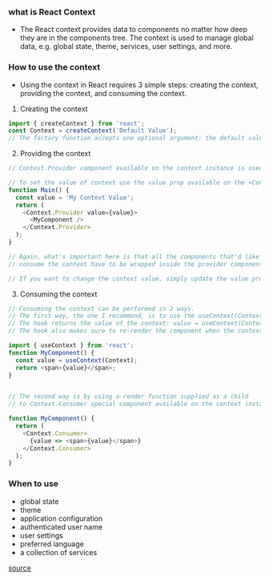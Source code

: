 ### what is React Context
- The React context provides data to components no matter how deep they are in the components tree.
The context is used to manage global data, e.g. global state, theme, services, user settings, and more.

### How to use the context
- Using the context in React requires 3 simple steps:
creating the context, providing the context, and consuming the context.

1. Creating the context
```js
import { createContext } from 'react';
const Context = createContext('Default Value');
// The factory function accepts one optional argument: the default value.
```

2. Providing the context
```js
// Context.Provider component available on the context instance is used to provide the context to its child components, no matter how deep they are.

// To set the value of context use the value prop available on the <Context.Provider value={value} />:
function Main() {
  const value = 'My Context Value';
  return (
    <Context.Provider value={value}>
      <MyComponent />
    </Context.Provider>
  );
}

// Again, what's important here is that all the components that'd like later to
// consume the context have to be wrapped inside the provider component.

// If you want to change the context value, simply update the value prop.
```
3. Consuming the context

```js
// Consuming the context can be performed in 2 ways.
// The first way, the one I recommend, is to use the useContext(Context) React hook:
// The hook returns the value of the context: value = useContext(Context).
// The hook also makes sure to re-render the component when the context value changes.

import { useContext } from 'react';
function MyComponent() {
  const value = useContext(Context);
  return <span>{value}</span>;
}


// The second way is by using a render function supplied as a child
// to Context.Consumer special component available on the context instance:

function MyComponent() {
  return (
    <Context.Consumer>
      {value => <span>{value}</span>}
    </Context.Consumer>
  );
}
```

### When to use
- global state
- theme
- application configuration
- authenticated user name
- user settings
- preferred language
- a collection of services


[source](https://dmitripavlutin.com/react-context-and-usecontext/)
